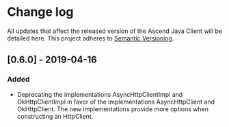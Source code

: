 # Change log


All updates that affect the released version of the Ascend Java Client will be detailed here. This project adheres to [Semantic Versioning](http://semver.org).

## [0.6.0] - 2019-04-16
### Added
- Deprecating the implementations AsyncHttpClientImpl and OkHttpClientImpl in favor of the implementations AsyncHttpClient and OkHttpClient. The new implementations provide more options when constructing an HttpClient.
